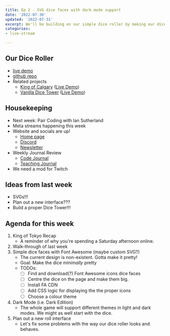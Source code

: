```yaml
---
title: Ep 2 - SVG dice faces with dark mode support
date: '2022-07-30'
updated: '2022-07-31'
excerpt: We'll be building on our simple dice roller by making our dice pretty in both light and dark modes.
categories: 
- live-stream

---
```


## Our Dice Roller
- [live demo](https://acidtone.github.io/dice-roller-vanilla/)
- [github repo](https://github.com/acidtone/dice-roller-vanilla)
- Related projects
    - [King of Calgary](https://github.com/acidtone/king-of-calgary) ([Live Demo](https://acidtone.github.io/king-of-calgary/))
    - [Vanilla Dice Tower](https://github.com/acidtone/dice-roller-vanilla/) ([Live Demo](https://acidtone.github.io/dice-tower-vanilla))

## Housekeeping
- Next week: Pair Coding with Ian Sutherland
- Meta streams happening this week
- Website and socials are up!
    - [Home page](https://browsertherapy.com/)
    - [Discord](https://discord.gg/A39ujp4hC2)
    - [Newsletter](https://tinyletter.com/browsertherapy)
- Weekly Journal Review
    - [Code Journal](https://acidtone.github.io/code-journal/)
    - [Teaching Journal](https://acidtone.github.io/teaching-journal/)
- We need a mod for Twitch

## Ideas from last week
- SVGs!!!
- Plan out a new interface???
- Build a proper Dice Tower!!!

## Agenda for this week
1. King of Tokyo Recap
    - A reminder of why you're spending a Saturday afternoon online.
2. Walk-through of last week
3. Simple dice faces with Font Awesome (maybe custom SVG?)
    - The current design is non-existent. Gotta make it pretty!
    - Goal: Make the dice _minimally_ pretty
    - TODOs:
        - [ ] Find and download(?) Font Awesome icons dice faces
        - [ ] Centre the dice on the page and make them big.
        - [ ] Install FA CDN
        - [ ] Add CSS logic for displaying the the proper icons
        - [ ] Choose a colour theme
4. Dark Mode (i.e. Dark Edition)
    - The whole game will support different themes in light and dark modes. We might as well start with the dice.
5. Plan out a new roll interface
    - Let's fix some problems with the way our dice roller looks and behaves.